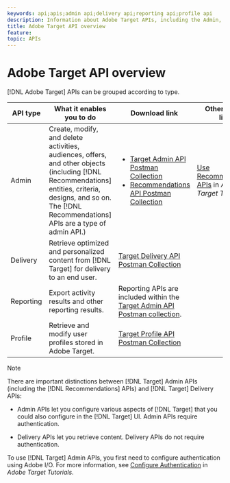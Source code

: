 ```yaml
---
keywords: api;apis;admin api;delivery api;reporting api;profile api
description: Information about Adobe Target APIs, including the Admin, Delivery, Reporting, and Profile APIs.
title: Adobe Target API overview
feature: 
topic: APIs
---
```

 
# Adobe Target API overview
 
[!DNL Adobe Target] APIs can be grouped according to type.
 
|API type|What it enables you to do|Download link|Other helpful links|
| --- | --- | --- |--- |
|Admin|Create, modify, and delete activities, audiences, offers, and other objects (including [!DNL Recommendations] entities, criteria, designs, and so on. The [!DNL Recommendations] APIs are a type of admin API.)|<UL><li>[Target Admin API Postman Collection](https://developers.adobetarget.com/api/#admin-postman-collection)</li><li>[Recommendations API Postman Collection](https://developers.adobetarget.com/api/recommendations/#section/Postman)</li></ul>|[Use Recommendations APIs](https://docs.adobe.com/content/help/en/target-learn/recommendations-api-tutorial/recs-api-overview.html) in *Adobe Target Tutorials*|
|Delivery|Retrieve optimized and personalized content from [!DNL Target] for delivery to an end user.|[Target Delivery API Postman Collection](https://developers.adobetarget.com/api/delivery-api/#section/Getting-Started/Postman-Collection)||
|Reporting|Export activity results and other reporting results.|Reporting APIs are included within the [Target Admin API Postman collection](https://developers.adobetarget.com/api/#admin-postman-collection).||
|Profile|Retrieve and modify user profiles stored in Adobe Target.|[Target Profile API Postman Collection](https://developers.adobetarget.com/api/#profiles)||

>[!NOTE]
>
>There are important distinctions between [!DNL Target] Admin APIs (including the [!DNL Recommendations] APIs) and [!DNL Target] Delivery APIs:
>
>* Admin APIs let you configure various aspects of [!DNL Target] that you could also configure in the [!DNL Target] UI. Admin APIs require authentication.
>
>* Delivery APIs let you retrieve content. Delivery APIs do not require authentication.
>
>To use [!DNL Target] Admin APIs, you first need to configure authentication using Adobe I/O. For more information, see [Configure Authentication](https://docs.adobe.com/content/help/en/target-learn/tutorials/apis/configure-io-target-integration.html) in *Adobe Target Tutorials*.
